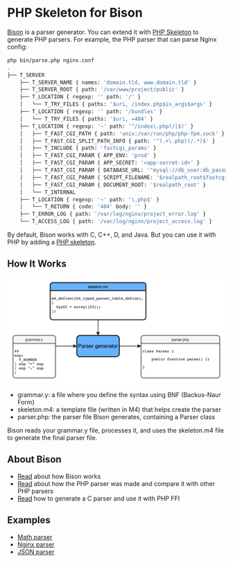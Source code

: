 # PHP Skeleton for Bison

[Bison](https://en.wikipedia.org/wiki/GNU_Bison) is a parser generator.
You can extend it with [PHP Skeleton](https://github.com/mrsuh/php-bison-skeleton) to generate PHP parsers.
For example, the PHP parser that can parse Nginx config:

```bash
php bin/parse.php nginx.conf
.
├── T_SERVER
    ├── T_SERVER_NAME { names: 'domain.tld, www.domain.tld' }
    ├── T_SERVER_ROOT { path: '/var/www/project/public' }
    ├── T_LOCATION { regexp: '' path: '/' }
    │   └── T_TRY_FILES { paths: '$uri, /index.php$is_args$args' }
    ├── T_LOCATION { regexp: '' path: '/bundles' }
    │   └── T_TRY_FILES { paths: '$uri, =404' }
    ├── T_LOCATION { regexp: '~' path: '^/index\.php(/|$)' }
    │   ├── T_FAST_CGI_PATH { path: 'unix:/var/run/php/php-fpm.sock' }
    │   ├── T_FAST_CGI_SPLIT_PATH_INFO { path: '^(.+\.php)(/.*)$' }
    │   ├── T_INCLUDE { path: 'fastcgi_params' }
    │   ├── T_FAST_CGI_PARAM { APP_ENV: 'prod' }
    │   ├── T_FAST_CGI_PARAM { APP_SECRET: '<app-secret-id>' }
    │   ├── T_FAST_CGI_PARAM { DATABASE_URL: '"mysql://db_user:db_pass@host:3306/db_name"' }
    │   ├── T_FAST_CGI_PARAM { SCRIPT_FILENAME: '$realpath_root$fastcgi_script_name' }
    │   ├── T_FAST_CGI_PARAM { DOCUMENT_ROOT: '$realpath_root' }
    │   └── T_INTERNAL
    ├── T_LOCATION { regexp: '~' path: '\.php$' }
    │   └── T_RETURN { code: '404' body: '' }
    ├── T_ERROR_LOG { path: '/var/log/nginx/project_error.log' }
    └── T_ACCESS_LOG { path: '/var/log/nginx/project_access.log' }
```

By default, Bison works with C, C++, D, and Java. But you can use it with PHP by adding a [PHP skeleton](https://github.com/mrsuh/php-bison-skeleton).

## How It Works

![](./images/flow.png)

* grammar.y: a file where you define the syntax using BNF (Backus-Naur Form)
* skeleton.m4: a template file (written in M4) that helps create the parser
* parser.php: the parser file Bison generates, containing a Parser class

Bison reads your grammar.y file, processes it, and uses the skeleton.m4 file to generate the final parser file.

## About Bison

* [Read](/articles/2023/php-skeleton-for-bison/) about how Bison works
* [Read](/articles/2023/how-i-wrote-php-skeleton-for-bison/) about how the PHP parser was made and compare it with other PHP parsers
* [Read](/articles/2022/parsing-with-php-bison-and-re2c/) how to generate a C parser and use it with PHP FFI

## Examples

* [Math parser](/articles/ast-parser-with-php-and-bison/)
* [Nginx parser](/articles/2023/nginx-parser-with-php-and-bison/)
* [JSON parser](/articles/2023/json-parser-with-php-and-bison/)
